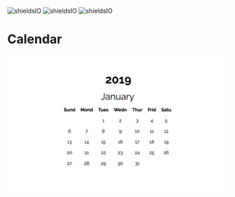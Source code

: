 ![shieldsIO](https://img.shields.io/github/issues/beatrizsmerino/calendar)
![shieldsIO](https://img.shields.io/github/forks/beatrizsmerino/calendar)
![shieldsIO](https://img.shields.io/github/stars/beatrizsmerino/calendar)


# Calendar

![Image of Calendar](https://github.com/beatrizsmerino/calendar/blob/master/README/images/calendar.png)